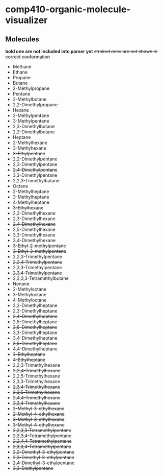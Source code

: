# comp410-organic-molecule-visualizer
## Molecules 

**bold one are not included into parser yet** 
~~stroked ones are not shown in correct conformation~~

* Methane
* Ethane
* Propane
* Butane 
* 2-Methylpropane
* Pentane 
* 2-Methylbutane 
* 2,2-Dimethylpropane
* Hexane 
* 2-Methylpentane 
* 3-Methylpentane 
* 2,3-Dimethylbutane
* 2,2-Dimethylbutane
* Heptane 
* 2-Methylhexane 
* 3-Methyhexane 
* ~~3-Ethylpentane~~
* 2,2-Dimethylpentane
* 2,3-Dimethylpentane
* ~~2,4-Dimethylpentane~~
* 3,3-Dimethylpentane
* 2,2,3-Trimethylbutane
* Octane 
* 2-Methylheptane
* 3-Methylheptane
* 4-Methylheptane
* ~~3-Ethylhexane~~
* 2,2-Dimethylhexane
* 2,3-Dimethylhexane
* ~~2,4-Dimethylhexane~~
* 2,5-Dimethylhexane
* 3,3-Dimethylhexane
* 3,4-Dimethylhexane
* ~~3-Ethyl-2-methylpentane~~
* ~~3-Ethyl-3-methylpentane~~
* 2,2,3-Trimethylpentane
* ~~2,2,4-Trimethylpentane~~
* 2,3,3-Trimethylpentane
* ~~2,3,4-Trimethylpentane~~
* 2,2,3,3-Tetramethylbutane
* Nonane
* 2-Methyloctane
* 3-Methyloctane
* 4-Methyloctane
* 2,2-Dimethylheptane
* 2,3-Dimethylheptane
* ~~2,4-Dimethylheptane~~
* 2,5-Dimethylheptane
* ~~2,6-Dimethylheptane~~
* 3,3-Dimethylheptane
* 3,4-Dimethylheptane
* ~~3,5-Dimethylheptane~~
* 4,4-Dimethylheptane
* ~~3-Ethylheptane~~
* ~~4-Ethylheptane~~
* 2,2,3-Trimethylhexane
* ~~2,2,4-Trimethylhexane~~
* 2,2,5-Trimethylhexane
* 2,3,3-Trimethylhexane
* ~~2,3,4-Trimethylhexane~~
* ~~2,3,5-Trimethylhexane~~
* ~~2,4,4-Trimethylhexane~~
* ~~3,3,4-Trimethylhexane~~
* ~~2-Methyl-3-ethylhexane~~
* ~~2-Methyl-4-ethylhexane~~
* ~~3-Methyl-3-ethylhexane~~
* ~~3-Methyl-4-ethylhexane~~
* ~~2,2,3,3-Tetramethylpentane~~
* ~~2,2,3,4-Tetramethylpentane~~
* ~~2,2,4,4-Tetramethylpentane~~
* ~~2,3,3,4-Tetramethylpentane~~
* ~~2,2-Dimethyl-3-ethylpentane~~
* ~~2,3-Dimethyl-3-ethylpentane~~
* ~~2,4-Dimethyl-3-ethylpentane~~
* ~~3,3-Diethylpentane~~
